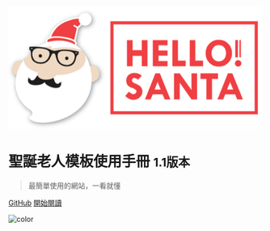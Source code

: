 <!-- _coverpage.md -->

![logo](_image/logo.png)

# 聖誕老人模板使用手冊 <small>1.1版本</small>

> 最簡單使用的網站，一看就懂

[GitHub](https://github.com/HelloSanta/housing-docs)
[開始閱讀](#聖誕老人模板使用手冊)

<!-- 背景色 -->
![color](#fafafa)